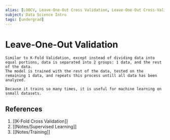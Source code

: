 ```yaml
---
alias: [LOOCV, Leave-One-Out Cross Validation, Leave-One-Out Cross-Validation]
subject: Data Science Intro
tags: [undergrad]
---
```

# Leave-One-Out Validation

```ad-note
Similar to K-Fold Validation, except instead of dividing data into equal portions, data is separated into 2 groups: 1 data, and the rest of the data.
The model is trained with the rest of the data, tested on the remaining 1 data, and repeats this process untill all data has been analyzed.
```

```ad-info
Because it trains so many times, it is useful for machine learning on snmall datasets.
```

## References
1. [[K-Fold Cross Validation]]
2. [[Notes/Supervised Learning]]
3. [[Notes/Training]]